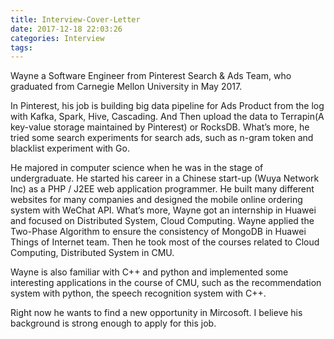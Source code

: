 ```yaml
---
title: Interview-Cover-Letter
date: 2017-12-18 22:03:26
categories: Interview
tags:
---
```


Wayne a Software Engineer from Pinterest Search & Ads Team, who graduated from Carnegie Mellon University in May 2017.

In Pinterest, his job is building big data pipeline for Ads Product from the log with Kafka, Spark, Hive, Cascading. And Then upload the data to Terrapin(A key-value storage maintained by Pinterest) or RocksDB. What’s more, he tried some search experiments for search ads, such as n-gram token and blacklist experiment with Go.

He majored in computer science when he was in the stage of undergraduate. He started his career in a Chinese start-up (Wuya Network Inc) as a PHP / J2EE web application programmer. He built many different websites for many companies and designed the mobile online ordering system with WeChat API.
What’s more, Wayne got an internship in Huawei and focused on Distributed System, Cloud Computing. Wayne applied the Two-Phase Algorithm to ensure the consistency of MongoDB in Huawei Things of Internet team. Then he took most of the courses related to Cloud Computing, Distributed System in CMU.

Wayne is also familiar with C++ and python and implemented some interesting applications in the course of CMU, such as the recommendation system with python, the speech recognition system with C++.

Right now he wants to find a new opportunity in Mircosoft. I believe his background is strong enough to apply for this job.



